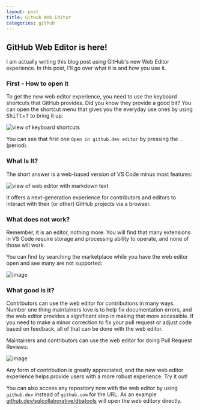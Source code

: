 ```yaml
---
layout: post
title: GitHub Web Editor
categories: github
---
```


## GitHub Web Editor is here!

I am actually writing this blog post using GitHub's new Web Editor experience. In this post, I'll go over what it is and how you use it.

### First - How to open it

To get the new web editor experience, you need to use the keyboard shortcuts that GitHub provides. Did you know they provide a good bit? You can open the shortcut menu that gives you the everyday use ones by using <kbd>Shift</kbd>+<kbd>?</kbd> to bring it up:

![view of keyboard shortcuts](https://user-images.githubusercontent.com/11204251/129115211-749e5ef4-f287-408d-bb0e-62cc057b5bc4.png)

You can see that first one `Open in github.dev editor` by pressing the <kbd>.</kbd> (period).

### What Is It?

The short answer is a web-based version of VS Code minus most features:

![view of web editor with markdown text](https://user-images.githubusercontent.com/11204251/129114646-f87fc925-b1b8-495d-aabb-2a0bbe5d2cff.png)

It offers a next-generation experience for contributors and editors to interact with their (or other) GitHub projects via a browser.

### What does not work?

Remember, it is an editor, nothing more. You will find that many extensions in VS Code require storage and processing ability to operate, and none of those will work.

You can find by searching the marketplace while you have the web editor open and see many are not supported:

![image](https://user-images.githubusercontent.com/11204251/129115981-fdfa15a8-3675-4c21-ac73-f85d79cafb92.png)

### What good is it?

Contributors can use the web editor for contributions in many ways. Number one thing maintainers love is to help fix documentation errors, and the web editor provides a significant step in making that more accessible. If you need to make a minor correction to fix your pull request or adjust code based on feedback, all of that can be done with the web editor.

Maintainers and contributors can use the web editor for doing Pull Request Reviews:

![image](https://user-images.githubusercontent.com/11204251/129116585-d6ff1200-1cc3-48ba-af72-d5e36ebd6556.png)

Any form of contribution is greatly appreciated, and the new web editor experience helps provide users with a more robust experience. Try it out!

You can also access any repository now with the web editor by using `github.dev` instead of `github.com` for the URL. As an example [github.dev/sqlcollaborative/dbatools](github.dev/sqlcollaborative/dbatools) will open the web editory directly.